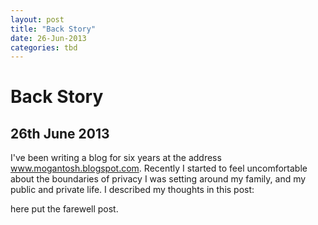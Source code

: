 ```yaml
---
layout: post
title: "Back Story"
date: 26-Jun-2013
categories: tbd
---
```


# Back Story

## 26th June 2013

I've been writing a blog for six years at the address www.mogantosh.blogspot.com. Recently I started to feel uncomfortable about the boundaries of privacy I was setting around my family,   and my public and private life. I described my thoughts in this post:

 

here put the farewell post.
